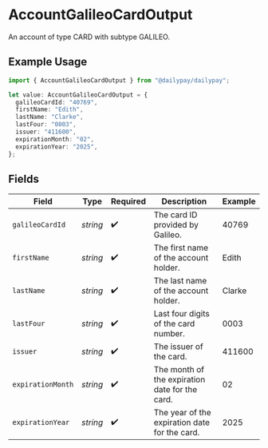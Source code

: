 # AccountGalileoCardOutput

An account of type CARD with subtype GALILEO.

## Example Usage

```typescript
import { AccountGalileoCardOutput } from "@dailypay/dailypay";

let value: AccountGalileoCardOutput = {
  galileoCardId: "40769",
  firstName: "Edith",
  lastName: "Clarke",
  lastFour: "0003",
  issuer: "411600",
  expirationMonth: "02",
  expirationYear: "2025",
};
```

## Fields

| Field                                          | Type                                           | Required                                       | Description                                    | Example                                        |
| ---------------------------------------------- | ---------------------------------------------- | ---------------------------------------------- | ---------------------------------------------- | ---------------------------------------------- |
| `galileoCardId`                                | *string*                                       | :heavy_check_mark:                             | The card ID provided by Galileo.               | 40769                                          |
| `firstName`                                    | *string*                                       | :heavy_check_mark:                             | The first name of the account holder.          | Edith                                          |
| `lastName`                                     | *string*                                       | :heavy_check_mark:                             | The last name of the account holder.           | Clarke                                         |
| `lastFour`                                     | *string*                                       | :heavy_check_mark:                             | Last four digits of the card number.           | 0003                                           |
| `issuer`                                       | *string*                                       | :heavy_check_mark:                             | The issuer of the card.                        | 411600                                         |
| `expirationMonth`                              | *string*                                       | :heavy_check_mark:                             | The month of the expiration date for the card. | 02                                             |
| `expirationYear`                               | *string*                                       | :heavy_check_mark:                             | The year of the expiration date for the card.  | 2025                                           |